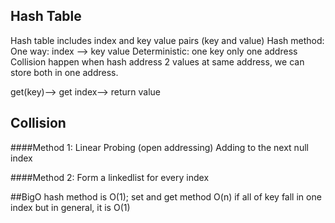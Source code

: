 ## Hash Table
Hash table includes index and key value pairs (key and value)
Hash method:
    One way: index --> key value 
    Deterministic: one key only one address 
Collision happen when hash address 2 values at same address,
we can store both in one address.

get(key)--> get index--> return value 

## Collision 
####Method 1: Linear Probing (open addressing)
Adding to the next null index 

####Method 2: 
Form a linkedlist for every index

##BigO
hash method is O(1);
set and get method O(n) if all of key fall in one index
but in general, it is O(1)

